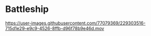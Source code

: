 # Battleship


https://user-images.githubusercontent.com/77079369/229303516-715d1e29-e9c9-4526-8ffb-d96f78b9e46d.mov

